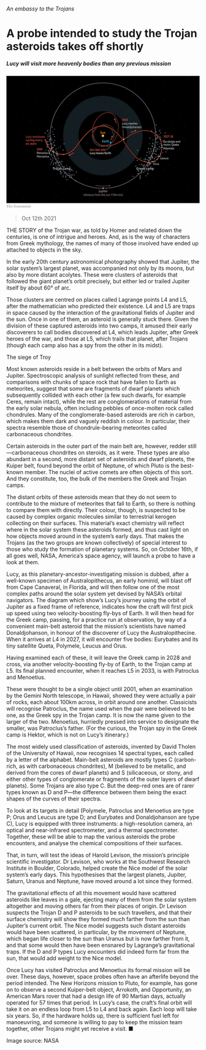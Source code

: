 ###### An embassy to the Trojans

# A probe intended to study the Trojan asteroids takes off shortly 

##### Lucy will visit more heavenly bodies than any previous mission 

![image](images/20211016_stc971.png) 

> Oct 12th 2021 


THE STORY of the Trojan war, as told by Homer and related down the centuries, is one of intrigue and heroes. And, as is the way of characters from Greek mythology, the names of many of those involved have ended up attached to objects in the sky.

In the early 20th century astronomical photography showed that Jupiter, the solar system’s largest planet, was accompanied not only by its moons, but also by more distant acolytes. These were clusters of asteroids that followed the giant planet’s orbit precisely, but either led or trailed Jupiter itself by about 60° of arc.


Those clusters are centred on places called Lagrange points L4 and L5, after the mathematician who predicted their existence. L4 and L5 are traps in space caused by the interaction of the gravitational fields of Jupiter and the sun. Once in one of them, an asteroid is generally stuck there. Given the division of these captured asteroids into two camps, it amused their early discoverers to call bodies discovered at L4, which leads Jupiter, after Greek heroes of the war, and those at L5, which trails that planet, after Trojans (though each camp also has a spy from the other in its midst).

The siege of Troy

Most known asteroids reside in a belt between the orbits of Mars and Jupiter. Spectroscopic analysis of sunlight reflected from these, and comparisons with chunks of space rock that have fallen to Earth as meteorites, suggest that some are fragments of dwarf planets which subsequently collided with each other (a few such dwarfs, for example Ceres, remain intact), while the rest are conglomerations of material from the early solar nebula, often including pebbles of once-molten rock called chondrules. Many of the conglomerate-based asteroids are rich in carbon, which makes them dark and vaguely reddish in colour. In particular, their spectra resemble those of chondrule-bearing meteorites called carbonaceous chondrites.

Certain asteroids in the outer part of the main belt are, however, redder still—carbonaceous chondrites on steroids, as it were. These types are also abundant in a second, more distant set of asteroids and dwarf planets, the Kuiper belt, found beyond the orbit of Neptune, of which Pluto is the best-known member. The nuclei of active comets are often objects of this sort. And they constitute, too, the bulk of the members the Greek and Trojan camps.

The distant orbits of these asteroids mean that they do not seem to contribute to the mixture of meteorites that fall to Earth, so there is nothing to compare them with directly. Their colour, though, is suspected to be caused by complex organic molecules similar to terrestrial kerogen collecting on their surfaces. This material’s exact chemistry will reflect where in the solar system these asteroids formed, and thus cast light on how objects moved around in the system’s early days. That makes the Trojans (as the two groups are known collectively) of special interest to those who study the formation of planetary systems. So, on October 16th, if all goes well, NASA, America’s space agency, will launch a probe to have a look at them.

Lucy, as this planetary-ancestor-investigating mission is dubbed, after a well-known specimen of Australopithecus, an early hominid, will blast off from Cape Canaveral, in Florida, and will then follow one of the most complex paths around the solar system yet devised by NASA’s orbital navigators. The diagram which show’s Lucy’s journey using the orbit of Jupiter as a fixed frame of reference, indicates how the craft will first pick up speed using two velocity-boosting fly-bys of Earth. It will then head for the Greek camp, passing, for a practice run at observation, by way of a convenient main-belt asteroid that the mission’s scientists have named Donaldjohanson, in honour of the discoverer of Lucy the Australopithecine. When it arrives at L4 in 2027, it will encounter five bodies: Eurybates and its tiny satellite Queta, Polymele, Leucus and Orus.

Having examined each of these, it will leave the Greek camp in 2028 and cross, via another velocity-boosting fly-by of Earth, to the Trojan camp at L5. Its final planned encounter, when it reaches L5 in 2033, is with Patroclus and Menoetius.

These were thought to be a single object until 2001, when an examination by the Gemini North telescope, in Hawaii, showed they were actually a pair of rocks, each about 100km across, in orbit around one another. Classicists will recognise Patroclus, the name used when the pair were believed to be one, as the Greek spy in the Trojan camp. It is now the name given to the larger of the two. Menoetius, hurriedly pressed into service to designate the smaller, was Patroclus’s father. (For the curious, the Trojan spy in the Greek camp is Hektor, which is not on Lucy’s itinerary.)

The most widely used classification of asteroids, invented by David Tholen of the University of Hawaii, now recognises 14 spectral types, each called by a letter of the alphabet. Main-belt asteroids are mostly types C (carbon-rich, as with carbonaceous chondrites), M (believed to be metallic, and derived from the cores of dwarf planets) and S (silicaceous, or stony, and either other types of conglomerate or fragments of the outer layers of dwarf planets). Some Trojans are also type C. But the deep-red ones are of rarer types known as D and P—the difference between them being the exact shapes of the curves of their spectra.

To look at its targets in detail (Polymele, Patroclus and Menoetius are type P; Orus and Leucus are type D; and Eurybates and Donaldjohanson are type C), Lucy is equipped with three instruments: a high-resolution camera, an optical and near-infrared spectrometer, and a thermal spectrometer. Together, these will be able to map the various asteroids the probe encounters, and analyse the chemical compositions of their surfaces.

That, in turn, will test the ideas of Harold Levison, the mission’s principle scientific investigator. Dr Levison, who works at the Southwest Research Institute in Boulder, Colorado, helped create the Nice model of the solar system’s early days. This hypothesises that the largest planets, Jupiter, Saturn, Uranus and Neptune, have moved around a lot since they formed.

The gravitational effects of all this movement would have scattered asteroids like leaves in a gale, ejecting many of them from the solar system altogether and moving others far from their places of origin. Dr Levison suspects the Trojan D and P asteroids to be such travellers, and that their surface chemistry will show they formed much farther from the sun than Jupiter’s current orbit. The Nice model suggests such distant asteroids would have been scattered, in particular, by the movement of Neptune, which began life closer to the sun than Uranus but is now farther from it, and that some would then have been ensnared by Lagrange’s gravitational traps. If the D and P types Lucy encounters did indeed form far from the sun, that would add weight to the Nice model.

Once Lucy has visited Patroclus and Menoetius its formal mission will be over. These days, however, space probes often have an afterlife beyond the period intended. The New Horizons mission to Pluto, for example, has gone on to observe a second Kuiper-belt object, Arrokoth, and Opportunity, an American Mars rover that had a design life of 90 Martian days, actually operated for 57 times that period. In Lucy’s case, the craft’s final orbit will take it on an endless loop from L5 to L4 and back again. Each loop will take six years. So, if the hardware holds up, there is sufficient fuel left for manoeuvring, and someone is willing to pay to keep the mission team together, other Trojans might yet receive a visit. ■

Image source: NASA


